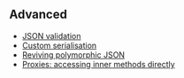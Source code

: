 ## Advanced

- [JSON validation](json_validation.md)
- [Custom serialisation](custom_serialisation.md)
- [Reviving polymorphic JSON](reviving_polymorphic_json.md)
- [Proxies: accessing inner methods directly](proxies.md)
